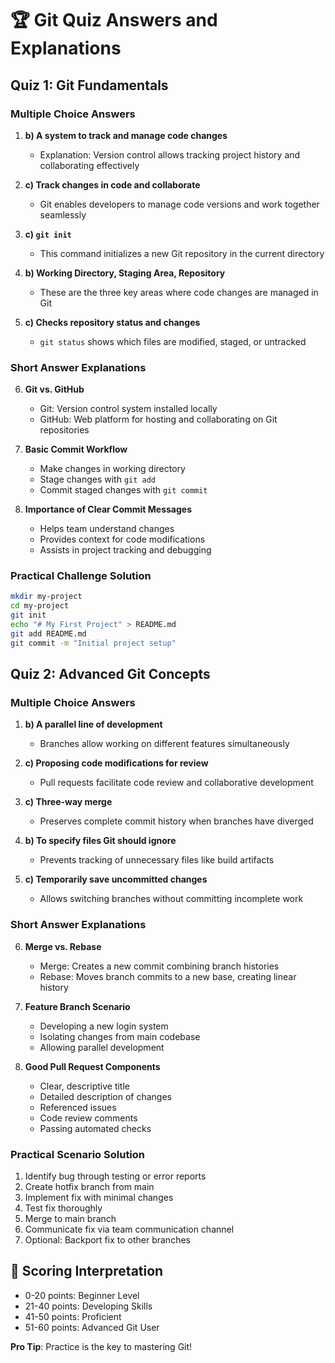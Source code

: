 # 🏆 Git Quiz Answers and Explanations

## Quiz 1: Git Fundamentals

### Multiple Choice Answers

1. **b) A system to track and manage code changes**
   - Explanation: Version control allows tracking project history and collaborating effectively

2. **c) Track changes in code and collaborate**
   - Git enables developers to manage code versions and work together seamlessly

3. **c) `git init`**
   - This command initializes a new Git repository in the current directory

4. **b) Working Directory, Staging Area, Repository**
   - These are the three key areas where code changes are managed in Git

5. **c) Checks repository status and changes**
   - `git status` shows which files are modified, staged, or untracked

### Short Answer Explanations

6. **Git vs. GitHub**
   - Git: Version control system installed locally
   - GitHub: Web platform for hosting and collaborating on Git repositories

7. **Basic Commit Workflow**
   - Make changes in working directory
   - Stage changes with `git add`
   - Commit staged changes with `git commit`

8. **Importance of Clear Commit Messages**
   - Helps team understand changes
   - Provides context for code modifications
   - Assists in project tracking and debugging

### Practical Challenge Solution
```bash
mkdir my-project
cd my-project
git init
echo "# My First Project" > README.md
git add README.md
git commit -m "Initial project setup"
```

## Quiz 2: Advanced Git Concepts

### Multiple Choice Answers

1. **b) A parallel line of development**
   - Branches allow working on different features simultaneously

2. **c) Proposing code modifications for review**
   - Pull requests facilitate code review and collaborative development

3. **c) Three-way merge**
   - Preserves complete commit history when branches have diverged

4. **b) To specify files Git should ignore**
   - Prevents tracking of unnecessary files like build artifacts

5. **c) Temporarily save uncommitted changes**
   - Allows switching branches without committing incomplete work

### Short Answer Explanations

6. **Merge vs. Rebase**
   - Merge: Creates a new commit combining branch histories
   - Rebase: Moves branch commits to a new base, creating linear history

7. **Feature Branch Scenario**
   - Developing a new login system
   - Isolating changes from main codebase
   - Allowing parallel development

8. **Good Pull Request Components**
   - Clear, descriptive title
   - Detailed description of changes
   - Referenced issues
   - Code review comments
   - Passing automated checks

### Practical Scenario Solution
1. Identify bug through testing or error reports
2. Create hotfix branch from main
3. Implement fix with minimal changes
4. Test fix thoroughly
5. Merge to main branch
6. Communicate fix via team communication channel
7. Optional: Backport fix to other branches

## 🌟 Scoring Interpretation
- 0-20 points: Beginner Level
- 21-40 points: Developing Skills
- 41-50 points: Proficient
- 51-60 points: Advanced Git User

**Pro Tip**: Practice is the key to mastering Git!
